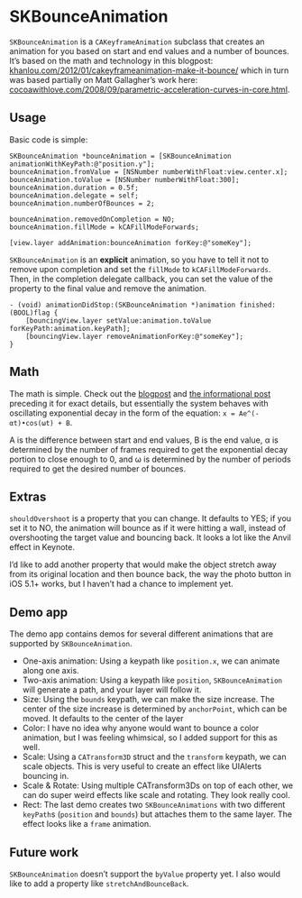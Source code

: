 # SKBounceAnimation

`SKBounceAnimation` is a `CAKeyframeAnimation` subclass that creates an animation for you based on start and end values and a number of bounces. It’s based on the math and technology in this blogpost: [khanlou.com/2012/01/cakeyframeanimation-make-it-bounce/](http://khanlou.com/2012/01/cakeyframeanimation-make-it-bounce/) which in turn was based partially on Matt Gallagher’s work here: [cocoawithlove.com/2008/09/parametric-acceleration-curves-in-core.html](http://cocoawithlove.com/2008/09/parametric-acceleration-curves-in-core.html).

## Usage

Basic code is simple:

	SKBounceAnimation *bounceAnimation = [SKBounceAnimation animationWithKeyPath:@"position.y"];
	bounceAnimation.fromValue = [NSNumber numberWithFloat:view.center.x];
	bounceAnimation.toValue = [NSNumber numberWithFloat:300];
	bounceAnimation.duration = 0.5f;
	bounceAnimation.delegate = self;
	bounceAnimation.numberOfBounces = 2;

	bounceAnimation.removedOnCompletion = NO;
	bounceAnimation.fillMode = kCAFillModeForwards;

	[view.layer addAnimation:bounceAnimation forKey:@"someKey"];

`SKBounceAnimation` is an **explicit** animation, so you have to tell it not to remove upon completion and set the `fillMode` to `kCAFillModeForwards`. Then, in the completion delegate callback, you can set the value of the property to the final value and remove the animation.

	- (void) animationDidStop:(SKBounceAnimation *)animation finished:(BOOL)flag {
		[bouncingView.layer setValue:animation.toValue forKeyPath:animation.keyPath];
		[bouncingView.layer removeAnimationForKey:@"someKey"];
	}

## Math

The math is simple. Check out the [blogpost](http://khanlou.com/2012/01/cakeyframeanimation-make-it-bounce/) and [the informational post](http://khanlou.com/2012/01/dampers-and-their-role-in-physical-models/) preceding it for exact details, but essentially the system behaves with oscillating exponential decay in the form of the equation: `x = Ae^(-αt)•cos(ωt) + B`.

A is the difference between start and end values, B is the end value, α is determined by the number of frames required to get the exponential decay portion to close enough to 0, and ω is determined by the number of periods required to get the desired number of bounces.

## Extras

`shouldOvershoot` is a property that you can change. It defaults to YES; if you set it to NO, the animation will bounce as if it were hitting a wall, instead of overshooting the target value and bouncing back. It looks a lot like the Anvil effect in Keynote.

I’d like to add another property that would make the object stretch away from its original location and then bounce back, the way the photo button in iOS 5.1+ works, but I haven’t had a chance to implement yet.

## Demo app

The demo app contains demos for several different animations that are supported by `SKBounceAnimation`.

* One-axis animation: Using a keypath like `position.x`, we can animate along one axis.
* Two-axis animation: Using a keypath like `position`, `SKBounceAnimation` will generate a path, and your layer will follow it.
* Size: Using the `bounds` keypath, we can make the size increase. The center of the size increase is determined by `anchorPoint`, which can be moved. It defaults to the center of the layer
* Color: I have no idea why anyone would want to bounce a color animation, but I was feeling whimsical, so I added support for this as well.
* Scale: Using a `CATransform3D` struct and the `transform` keypath, we can scale objects. This is very useful to create an effect like UIAlerts bouncing in.
* Scale & Rotate: Using multiple CATransform3Ds on top of each other, we can do super weird effects like scale and rotating. They look really cool.
* Rect: The last demo creates two `SKBounceAnimations` with two different `keyPath`s (`position` and `bounds`) but attaches them to the same layer. The effect looks like a `frame` animation.

## Future work

`SKBounceAnimation` doesn’t support the `byValue` property yet. I also would like to add a property like `stretchAndBounceBack`. 